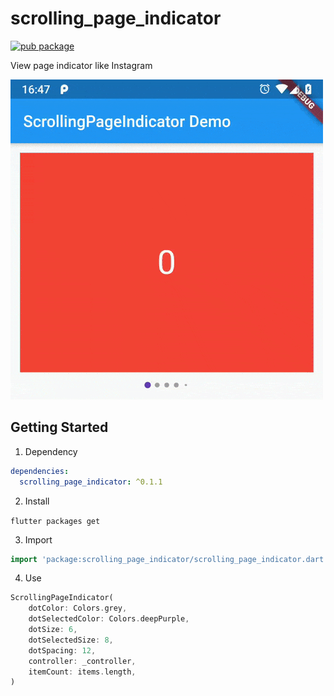 # scrolling_page_indicator
[![pub package](https://img.shields.io/pub/v/scrolling_page_indicator.svg)](https://pub.dartlang.org/packages/scrolling_page_indicator)

View page indicator like Instagram

![preview](demo.gif)

## Getting Started

1) Dependency

```yaml
dependencies:
  scrolling_page_indicator: ^0.1.1
```
2) Install

`flutter packages get`

3) Import

```dart
import 'package:scrolling_page_indicator/scrolling_page_indicator.dart';
```

4) Use

```dart
ScrollingPageIndicator(
    dotColor: Colors.grey,
    dotSelectedColor: Colors.deepPurple,
    dotSize: 6,
    dotSelectedSize: 8,
    dotSpacing: 12,
    controller: _controller,
    itemCount: items.length,
)
```
